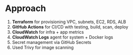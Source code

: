 # Approach

1. **Terraform** for provisioning VPC, subnets, EC2, RDS, ALB
2. **GitHub Actions** for CI/CD with testing, build, scan, deploy
3. **CloudWatch** for infra + app metrics
4. **CloudWatch Logs** agent for system + Docker logs
5. Secret management via GitHub Secrets
6. Used Trivy for image scanning